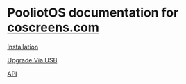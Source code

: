 # PooliotOS documentation for [coscreens.com](https://coscreens.com)

[Installation](https://github.com/christophehurpeau/coscreens-documentation/tree/main/installation.md)

[Upgrade Via USB](https://github.com/christophehurpeau/coscreens-documentation/tree/main/upgrade-via-usb.md)

[API](https://github.com/christophehurpeau/coscreens-documentation/tree/main/api.md)
